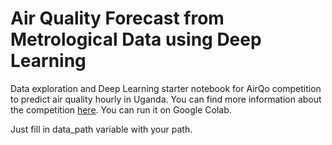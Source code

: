 # Air Quality Forecast from Metrological Data using Deep Learning

Data exploration and Deep Learning starter notebook for AirQo competition to predict air quality hourly in Uganda. You can find more information about the competition [here](https://zindi.africa/competitions/airqo-ugandan-air-quality-forecast-challenge). You can run it on Google Colab.

Just fill in data_path variable with your path.
